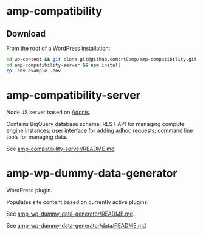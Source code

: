 # amp-compatibility

## Download

From the root of a WordPress installation:
```bash
cd wp-content && git clone git@github.com:rtCamp/amp-compatibility.git plugins
cd amp-compatibility-server && npm install
cp .env.example .env
```

# amp-compatibility-server

Node JS server based on [Adonis](https://adonisjs.com/docs/3.2/overview).

Contains BigQuery database schema; REST API for managing compute engine instances; user interface for adding adhoc requests; command line tools for managing data.

See [amp-compatibility-server/README.md](./amp-compatibility-server/README.md)

# amp-wp-dummy-data-generator

WordPress plugin.

Populates site content based on currently active plugins.

See [amp-wp-dummy-data-generator/README.md](./amp-wp-dummy-data-generator/README.md).

See [amp-wp-dummy-data-generator/data/README.md](./amp-wp-dummy-data-generator/data/README.md)